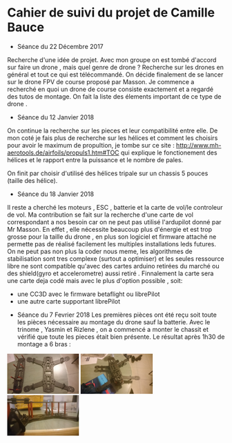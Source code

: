 # Cahier de suivi du projet de Camille Bauce

* Séance du 22 Décembre 2017 

Recherche d'une idée de projet. Avec mon groupe on est tombé d'accord sur faire un drone , mais quel genre de drone ?
Recherche sur les drones en général et tout ce qui est télécommandé. On décide finalement de se lancer sur le drone FPV de course proposé par Masson. 
Je commence a recherché en quoi un drone de course consiste exactement et a regardé des tutos de montage. 
On fait la liste des élements important de ce type de drone .

* Séance du 12 Janvier 2018

On continue la recherche sur les pieces et leur compatibilité entre elle.
De mon coté je fais plus de recherche sur les hélices et comment les choisirs pour avoir le maximum de propultion, je tombe sur ce site :
http://www.mh-aerotools.de/airfoils/propuls1.htm#TOC
qui explique le fonctionement des hélices et le rapport entre la puissance et le nombre de pales.

On finit par choisir d'utilisé des hélices tripale sur un chassis 5 pouces (taille des hélice).

* Séance du 18 Janvier 2018

Il reste a cherché les moteurs , ESC , batterie et la carte de vol/le controleur de vol.
Ma contribution se fait sur la recherche d'une carte de vol correspondant a nos besoin car on ne peut pas utilisé l'ardupilot donné par Mr Masson.
En effet , elle nécessite beaucoup plus d'énergie et est trop grosse pour la taille du drone , en plus son logiciel et firmware attaché ne permette pas de réalisé facilement les multiples installations leds futures.
On ne peut pas non plus la coder nous meme, les algorithmes de stabilisation sont tres complexe (surtout a optimiser) et les seules ressource libre ne sont compatible qu'avec des cartes arduino retirées du marché ou des shield(gyro et accelerometre) aussi retiré .
Finnalement la carte sera une carte deja codé mais avec le plus d'option possible , soit:
 - une CC3D avec le firmware betaflight ou librePilot 
 - une autre carte supportant librePilot

* Séance du 7 Fevrier 2018
Les premières pièces ont été reçu soit toute les pièces nécessaire au montage du drone sauf la batterie. Avec le trinome , Yasmin et Rizlene , on a commencé a monter le chassit et vérifié que toute les pieces était bien présente. Le résultat après 1h30 de montage a 6 bras :
<img src="https://github.com/Rizlenee/Droduino/blob/master/doc/montage1.JPG" width="33%">
<img src="https://github.com/Rizlenee/Droduino/blob/master/doc/montage2.JPG" width="33%">
<img src="https://github.com/Rizlenee/Droduino/blob/master/doc/montage3.JPG" width="33%">
